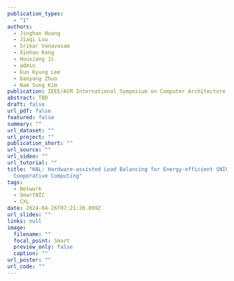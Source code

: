 ```yaml
---
publication_types:
  - "1"
authors:
  - Jinghan Huang
  - Jiaqi Lou
  - Srikar Vanavasam
  - Xinhao Kong
  - Houxiang Ji
  - admin
  - Eun Kyung Lee
  - Danyang Zhuo
  - Nam Sung Kim
publication: IEEE/ACM International Symposium on Computer Architecture (ISCA, accepted)
abstract: TBD
draft: false
url_pdf: false
featured: false
summary: ""
url_dataset: ""
url_project: ""
publication_short: ""
url_source: ""
url_video: ""
url_tutorial: ""
title: "HAL: Hardware-assisted Load Balancing for Energy-efficient SNIC-Host
  Cooperative Computing"
tags:
  - Network
  - SmartNIC
  - CXL
date: 2024-04-26T07:21:20.899Z
url_slides: ""
links: null
image:
  filename: ""
  focal_point: Smart
  preview_only: false
  caption: ""
url_poster: ""
url_code: ""
---
```

